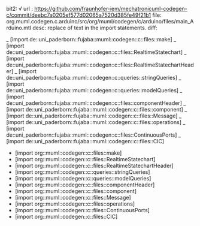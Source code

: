 bit2: √
url : https://github.com/fraunhofer-iem/mechatronicuml-codegen-c/commit/deebc7a0205ef577d02065a7520d385fe49f21b1
file: org.muml.codegen.c.arduino/src/org/muml/codegen/c/arduino/files/main_Arduino.mtl
desc: replace of text in the import statements.
diff: 

_ [import de::uni_paderborn::fujaba::muml::codegen::c::files::make]
_ [import de::uni_paderborn::fujaba::muml::codegen::c::files::RealtimeStatechart]
_ [import de::uni_paderborn::fujaba::muml::codegen::c::files::RealtimeStatechartHeader]
_ [import de::uni_paderborn::fujaba::muml::codegen::c::queries::stringQueries]
_ [import de::uni_paderborn::fujaba::muml::codegen::c::queries::modelQueries]
_ [import de::uni_paderborn::fujaba::muml::codegen::c::files::componentHeader]
_ [import de::uni_paderborn::fujaba::muml::codegen::c::files::component]
_ [import de::uni_paderborn::fujaba::muml::codegen::c::files::Message]
_ [import de::uni_paderborn::fujaba::muml::codegen::c::files::operations]
_ [import de::uni_paderborn::fujaba::muml::codegen::c::files::ContinuousPorts]
_ [import de::uni_paderborn::fujaba::muml::codegen::c::files::CIC]
+ [import org::muml::codegen::c::files::make]
+ [import org::muml::codegen::c::files::RealtimeStatechart]
+ [import org::muml::codegen::c::files::RealtimeStatechartHeader]
+ [import org::muml::codegen::c::queries::stringQueries]
+ [import org::muml::codegen::c::queries::modelQueries]
+ [import org::muml::codegen::c::files::componentHeader]
+ [import org::muml::codegen::c::files::component]
+ [import org::muml::codegen::c::files::Message]
+ [import org::muml::codegen::c::files::operations]
+ [import org::muml::codegen::c::files::ContinuousPorts]
+ [import org::muml::codegen::c::files::CIC]